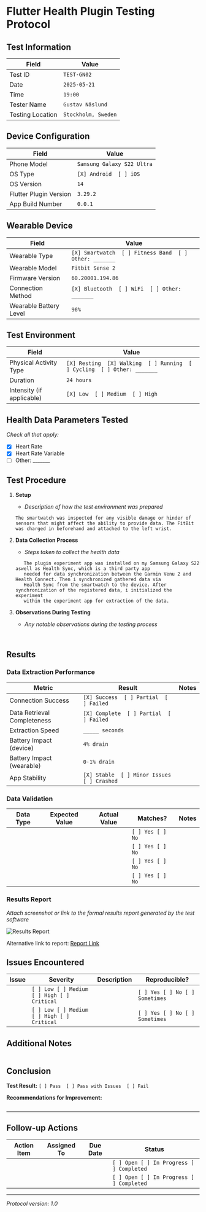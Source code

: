 # Flutter Health Plugin Testing Protocol

## Test Information

| Field | Value               |
|-------|---------------------|
| Test ID | `TEST-GN02`         |
| Date | `2025-05-21`        |
| Time | `19:00`             |
| Tester Name | `Gustav Näslund`    |
| Testing Location | `Stockholm, Sweden` |

## Device Configuration

| Field | Value                      |
|-------|----------------------------|
| Phone Model | `Samsung Galaxy S22 Ultra` |
| OS Type | `[X] Android  [ ] iOS`     |
| OS Version | `14`                       |
| Flutter Plugin Version | `3.29.2`                   |
| App Build Number | `0.0.1`                    |

## Wearable Device

| Field | Value                                                  |
|-------|--------------------------------------------------------|
| Wearable Type | `[X] Smartwatch  [ ] Fitness Band  [ ] Other: _______` |
| Wearable Model | `Fitbit Sense 2`                                       |
| Firmware Version | `60.20001.194.86`                                      |
| Connection Method | `[X] Bluetooth  [ ] WiFi  [ ] Other: _______`          |
| Wearable Battery Level | `96%`                                                  |

## Test Environment

| Field | Value                                                                    |
|-------|--------------------------------------------------------------------------|
| Physical Activity Type | `[X] Resting  [X] Walking  [ ] Running  [ ] Cycling  [ ] Other: _______` |
| Duration | `24 hours`                                                               |
| Intensity (if applicable) | `[X] Low  [ ] Medium  [ ] High`                                          |

## Health Data Parameters Tested

*Check all that apply:*

- [X] Heart Rate
- [X] Heart Rate Variable 
- [ ] Other: _______

## Test Procedure

1. **Setup**
    - _Description of how the test environment was prepared_
   ```
   The smartwatch was inspected for any visible damage or hinder of sensors that might affect the ability to provide data. The FitBit
   was charged in beforehand and attached to the left wrist. 
   ```

2. **Data Collection Process**
    - _Steps taken to collect the health data_
   ```
      The plugin experiment app was installed on my Samsung Galaxy S22 aswell as Health Sync, which is a third party app
      needed for data synchronization between the Garmin Venu 2 and Health Connect. Then i synchronized gathered data via
      Health Sync from the smartwatch to the device. After synchronization of the registered data, i initialized the experiment
      within the experiment app for extraction of the data.
   ```

3. **Observations During Testing**
    - _Any notable observations during the testing process_
   ```
      
   ```

## Results

### Data Extraction Performance

| Metric | Result                                      | Notes |
|--------|---------------------------------------------|-------|
| Connection Success | `[X] Success  [ ] Partial  [ ] Failed`      | |
| Data Retrieval Completeness | `[X] Complete  [ ] Partial  [ ] Failed`     | |
| Extraction Speed | `_____ seconds`                             | |
| Battery Impact (device) | `4% drain`                                  | |
| Battery Impact (wearable) | `0-1% drain`                                | |
| App Stability | `[X] Stable  [ ] Minor Issues  [ ] Crashed` | |

### Data Validation

| Data Type | Expected Value | Actual Value | Matches? | Notes |
|-----------|---------------|--------------|----------|-------|
| | | | `[ ] Yes [ ] No` | |
| | | | `[ ] Yes [ ] No` | |
| | | | `[ ] Yes [ ] No` | |
| | | | `[ ] Yes [ ] No` | |

### Results Report

*Attach screenshot or link to the formal results report generated by the test software*

![Results Report](path/to/screenshot.png)

Alternative link to report: [Report Link](url_or_path)

## Issues Encountered

| Issue | Severity | Description | Reproducible? |
|-------|----------|-------------|--------------|
| | `[ ] Low [ ] Medium [ ] High [ ] Critical` | | `[ ] Yes [ ] No [ ] Sometimes` |
| | `[ ] Low [ ] Medium [ ] High [ ] Critical` | | `[ ] Yes [ ] No [ ] Sometimes` |

## Additional Notes

```

```

## Conclusion

**Test Result:** `[ ] Pass  [ ] Pass with Issues  [ ] Fail`

**Recommendations for Improvement:**
```

```

---

## Follow-up Actions

| Action Item | Assigned To | Due Date | Status |
|-------------|-------------|----------|--------|
| | | | `[ ] Open [ ] In Progress [ ] Completed` |
| | | | `[ ] Open [ ] In Progress [ ] Completed` |

---

*Protocol version: 1.0*